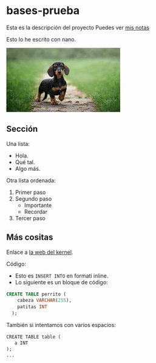 # bases-prueba
Esta es la descripción del proyecto
Puedes ver [mis notas](/directorio/mis-notas.md)

Esto lo he escrito con nano.

![La mejor imagen de Linux](perro.jpeg)

## Sección
Una lista:
- Hola.
- Qué tal.
- Algo más.

Otra lista ordenada:
1. Primer paso
2. Segundo paso
   - Importante
   - Recordar
3. Tercer paso

## Más cositas
Enlace a [la web del kernel](https://kernel.org).

Código:

- Esto es `INSERT INTO` en formati inline.
-  Lo siguiente es un bloque de código:

```sql
CREATE TABLE perrito (
    cabeza VARCHAR(255),
    patitas INT
  );
```  

También si intentamos con varios espacios:

    CREATE TABLE table (
       a INT
    );
    ...
